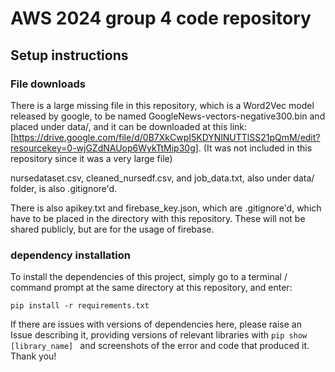 # AWS 2024 group 4 code repository 

## Setup instructions 

### File downloads 

There is a large missing file in this repository, which is a Word2Vec model released by google, to be named GoogleNews-vectors-negative300.bin and placed under data/, and it can be downloaded at this link: [https://drive.google.com/file/d/0B7XkCwpI5KDYNlNUTTlSS21pQmM/edit?resourcekey=0-wjGZdNAUop6WykTtMip30g]. (It was not included in this repository since it was a very large file)

nursedataset.csv, cleaned_nursedf.csv, and job_data.txt, also under data/ folder, is also .gitignore'd. 

There is also apikey.txt and firebase_key.json, which are .gitignore'd, which have to be placed in the directory with this repository. These will not be shared publicly, but are for the usage of firebase. 


### dependency installation 
To install the dependencies of this project, simply go to a terminal / command prompt at the same directory at this repository, and enter: 

```pip install -r requirements.txt```

If there are issues with versions of dependencies here, please raise an Issue describing it, providing versions of relevant libraries with ```pip show [library_name] ``` and screenshots of the error and code that produced it. Thank you! 


